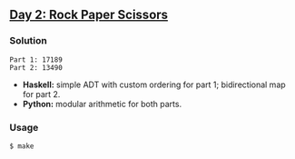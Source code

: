 ## [Day 2: Rock Paper Scissors](https://adventofcode.com/2022/day/2)

### Solution
```
Part 1: 17189
Part 2: 13490
```
- **Haskell:** simple ADT with custom ordering for part 1; bidirectional map for part 2.
- **Python:** modular arithmetic for both parts.

### Usage
```
$ make
```
